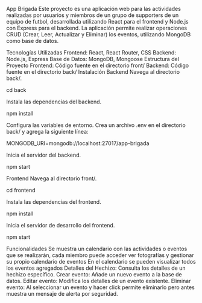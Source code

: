 App Brigada
Este proyecto es una aplicación web para las actividades realizadas por usuarios y miembros de un grupo de supporters de un equipo de futbol, desarrollada utilizando React para el frontend y Node.js con Express para el backend. La aplicación permite realizar operaciones CRUD (Crear, Leer, Actualizar y Eliminar) los eventos, utilizando MongoDB como base de datos.

Tecnologías Utilizadas
Frontend: React, React Router, CSS
Backend: Node.js, Express
Base de Datos: MongoDB, Mongoose
Estructura del Proyecto
Frontend: Código fuente en el directorio front/
Backend: Código fuente en el directorio back/
Instalación
Backend
Navega al directorio back/.

cd back

Instala las dependencias del backend.

npm install

Configura las variables de entorno. Crea un archivo .env en el directorio back/ y agrega la siguiente línea:

MONGODB_URI=mongodb://localhost:27017/app-brigada

Inicia el servidor del backend.

npm start

Frontend
Navega al directorio front/.

cd frontend

Instala las dependencias del frontend.

npm install

Inicia el servidor de desarrollo del frontend.

npm start

Funcionalidades
Se muestra un calendario con las actividades o eventos que se realizarán, cada miembro puede acceder ver fotografías y gestionar su propio calendario de eventos
En el calendario se pueden visualizar todos los eventos agregados
Detalles del Hechizo: Consulta los detalles de un hechizo específico.
Crear evento: Añade un nuevo evento a la base de datos.
Editar evento: Modifica los detalles de un evento existente.
Eliminar evento: Al seleccionar un evento y hacer click permite eliminarlo pero antes muestra un mensaje de alerta por seguridad.

